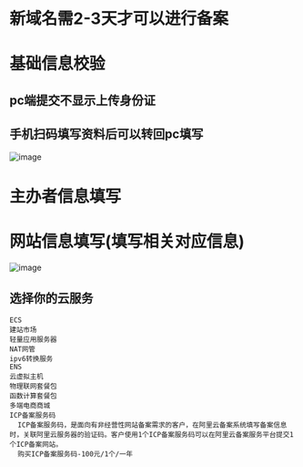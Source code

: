 # 新域名需2-3天才可以进行备案
# 基础信息校验
  ## pc端提交不显示上传身份证
  ## 手机扫码填写资料后可以转回pc填写
  ![image](https://user-images.githubusercontent.com/105910804/218046282-dd2c804a-4764-4d7e-81bf-2b07579c30d8.png)
  
# 主办者信息填写

# 网站信息填写(填写相关对应信息)
  ![image](https://user-images.githubusercontent.com/105910804/218247392-984a9d9b-c915-456d-a1e9-006b10de9907.png)
  ## 选择你的云服务
    ECS
    建站市场
    轻量应用服务器
    NAT网管
    ipv6转换服务
    ENS
    云虚拟主机
    物理联网套餐包
    函数计算套餐包
    多端电商商城
    ICP备案服务码
      ICP备案服务码，是面向有非经营性网站备案需求的客户，在阿里云备案系统填写备案信息时，关联阿里云服务器的验证码。客户使用1个ICP备案服务码可以在阿里云备案服务平台提交1个ICP备案网站。
      购买ICP备案服务码-100元/1个/一年
        

  
    
